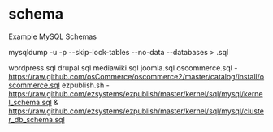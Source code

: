 schema
======

Example MySQL Schemas

mysqldump -u<user> -p --skip-lock-tables --no-data --databases <schema> > <schema>.sql


wordpress.sql
drupal.sql
mediawiki.sql
joomla.sql
oscommerce.sql - https://raw.github.com/osCommerce/oscommerce2/master/catalog/install/oscommerce.sql
ezpublish.sh - https://raw.github.com/ezsystems/ezpublish/master/kernel/sql/mysql/kernel_schema.sql & https://raw.github.com/ezsystems/ezpublish/master/kernel/sql/mysql/cluster_db_schema.sql 
